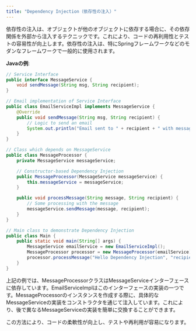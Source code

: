 ```yaml
---
title: "Dependency Injection（依存性の注入）"
---
```

依存性の注入は、オブジェクトが他のオブジェクトに依存する場合に、その依存関係を外部から注入するテクニックです。これにより、コードの再利用性とテストの容易性が向上します。依存性の注入は、特にSpringフレームワークなどのモダンなフレームワークで一般的に使用されます。

**Javaの例**:

```java
// Service Interface
public interface MessageService {
    void sendMessage(String msg, String recipient);
}

// Email implementation of Service Interface
public class EmailServiceImpl implements MessageService {
    @Override
    public void sendMessage(String msg, String recipient) {
        // Logic to send an email
        System.out.println("Email sent to " + recipient + " with message: " + msg);
    }
}

// Class which depends on MessageService
public class MessageProcessor {
    private MessageService messageService;

    // Constructor-based Dependency Injection
    public MessageProcessor(MessageService messageService) {
        this.messageService = messageService;
    }

    public void processMessage(String message, String recipient) {
        // Some processing with the message
        messageService.sendMessage(message, recipient);
    }
}

// Main class to demonstrate Dependency Injection
public class Main {
    public static void main(String[] args) {
        MessageService emailService = new EmailServiceImpl();
        MessageProcessor processor = new MessageProcessor(emailService);
        processor.processMessage("Hello Dependency Injection", "recipient@example.com");
    }
}
```

上記の例では、MessageProcessorクラスはMessageServiceインターフェースに依存しています。EmailServiceImplはこのインターフェースの実装の一つです。MessageProcessorのインスタンスを作成する際に、具体的なMessageServiceの実装をコンストラクタを通じて注入しています。これにより、後で異なるMessageServiceの実装を簡単に交換することができます。

この方法により、コードの柔軟性が向上し、テストや再利用が容易になります。
